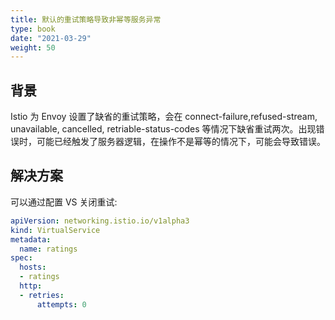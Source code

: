 ```yaml
---
title: 默认的重试策略导致非幂等服务异常
type: book
date: "2021-03-29"
weight: 50
---
```


## 背景

Istio 为 Envoy 设置了缺省的重试策略，会在 connect-failure,refused-stream, unavailable, cancelled, retriable-status-codes 等情况下缺省重试两次。出现错误时，可能已经触发了服务器逻辑，在操作不是幂等的情况下，可能会导致错误。


## 解决方案

可以通过配置 VS 关闭重试:

```yaml
apiVersion: networking.istio.io/v1alpha3
kind: VirtualService
metadata:
  name: ratings
spec:
  hosts:
  - ratings
  http:
  - retries:
      attempts: 0
```
